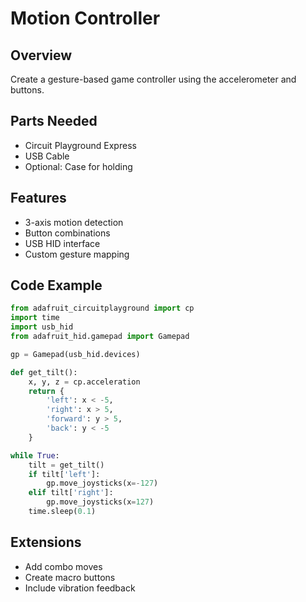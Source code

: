 # Motion Controller

## Overview
Create a gesture-based game controller using the accelerometer and buttons.

## Parts Needed
- Circuit Playground Express
- USB Cable
- Optional: Case for holding

## Features
- 3-axis motion detection
- Button combinations
- USB HID interface
- Custom gesture mapping

## Code Example
```python
from adafruit_circuitplayground import cp
import time
import usb_hid
from adafruit_hid.gamepad import Gamepad

gp = Gamepad(usb_hid.devices)

def get_tilt():
    x, y, z = cp.acceleration
    return {
        'left': x < -5,
        'right': x > 5,
        'forward': y > 5,
        'back': y < -5
    }

while True:
    tilt = get_tilt()
    if tilt['left']:
        gp.move_joysticks(x=-127)
    elif tilt['right']:
        gp.move_joysticks(x=127)
    time.sleep(0.1)
```

## Extensions
- Add combo moves
- Create macro buttons
- Include vibration feedback